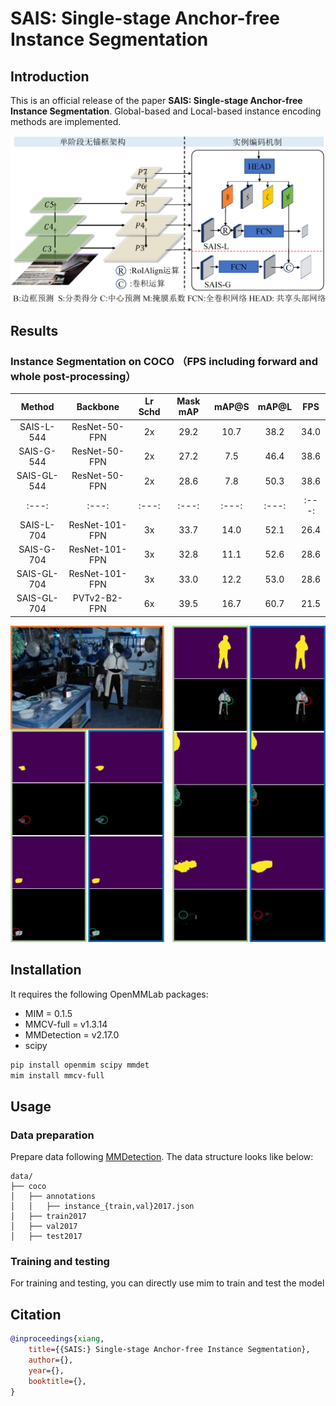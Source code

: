 # SAIS: Single-stage Anchor-free Instance Segmentation

## Introduction

This is an official release of the paper **SAIS: Single-stage Anchor-free Instance Segmentation**. 
Global-based and Local-based instance encoding methods are implemented.


![pipeline](resources/SAIS-L-G.png)


## Results

### Instance Segmentation on COCO （FPS including forward and whole post-processing）

| Method      | Backbone      | Lr Schd | Mask mAP| mAP@S | mAP@L | FPS   |
| :---:       | :---:         | :---:   | :---:   | :---: | :---: | :---: |
| SAIS-L-544  | ResNet-50-FPN |  2x     | 29.2    | 10.7  | 38.2  | 34.0  |
| SAIS-G-544  | ResNet-50-FPN |  2x     | 27.2    | 7.5   | 46.4  | 38.6  |
| SAIS-GL-544 | ResNet-50-FPN |  2x     | 28.6    | 7.8   | 50.3  | 38.6  |
| :---:       | :---:         | :---:   | :---:   | :---: | :---: | :---: |
| SAIS-L-704  | ResNet-101-FPN | 3x     | 33.7    | 14.0  | 52.1  | 26.4  |
| SAIS-G-704  | ResNet-101-FPN | 3x     | 32.8    | 11.1  | 52.6  | 28.6  |
| SAIS-GL-704 | ResNet-101-FPN | 3x     | 33.0    | 12.2  | 53.0  | 28.6  |
| SAIS-GL-704 | PVTv2-B2-FPN   | 6x     | 39.5    | 16.7  | 60.7  | 21.5  |   

![visulization](resources/SAIS-res.png)
## Installation

It requires the following OpenMMLab packages:

- MIM = 0.1.5
- MMCV-full = v1.3.14
- MMDetection = v2.17.0
- scipy

```bash
pip install openmim scipy mmdet
mim install mmcv-full
```

## Usage

### Data preparation

Prepare data following [MMDetection](https://github.com/open-mmlab/mmdetection). The data structure looks like below:

```text
data/
├── coco
│   ├── annotations
│   │   ├── instance_{train,val}2017.json
│   ├── train2017
│   ├── val2017
│   ├── test2017

```

### Training and testing

For training and testing, you can directly use mim to train and test the model

## Citation

```bibtex
@inproceedings{xiang,
    title={{SAIS:} Single-stage Anchor-free Instance Segmentation},
    author={},
    year={},
    booktitle={},
}
```
